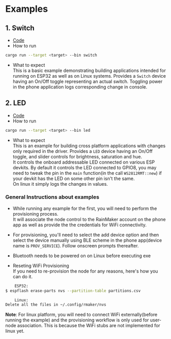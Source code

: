 # Examples 

## 1. Switch
- [Code](src/bin/switch/switch.rs)
- How to run 
```bash
cargo run --target <target> --bin switch
```
- What to expect   
This is a basic example demonstrating building applications intended for running on ESP32 as well as on Linux systems. Provides a `Switch` device having an On/Off toggle representing an actual switch. Toggling power in the phone application logs corresponding change in console.

## 2. LED
- [Code](src/bin/led/led.rs)
- How to run 
```bash
cargo run --target <target> --bin led
```
- What to expect   
This is an example for building cross platform applications with changes only required in the driver. Provides a `LED` device having an On/Off toggle, and slider controls for brightness, saturation and hue.    
It controls the onboard addressable LED connected on various ESP devkits. By default it controls the LED connected to GPIO8, you may need to tweak the pin in the `main` function(in the call `WS2812RMT::new`) if your devkit has the LED on some other pin isn't the same.   
On linux it simply logs the changes in values.

### General Instructions about examples
- While running any example for the first, you will need to perform the provisioning process.   
It will associate the node control to the RainMaker account on the phone app as well as provide the the credentials for WiFi connectivity.  

- For provisioning, you'll need to select the add device option and then select the device manually using BLE scheme in the phone app(device name is `PROV_SERVICE`). Follow onscreen prompts thereafter.

- Bluetooth needs to be powered on on Linux before executing exe

- Reseting WiFi Provisioning  
If you need to re-provision the node for any reasons, here's how you can do it.  
```bash
    ESP32:
$ espflash erase-parts nvs --partition-table partitions.csv
```
```bash
    Linux: 
Delete all the files in ~/.config/rmaker/nvs
```

**Note**: For linux platform, you will need to connect WiFi externally(before running the example) and the provisioning workflow is only used for user-node association. This is because the WiFi stubs are not implemented for linux yet.
